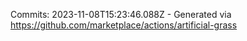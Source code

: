 Commits: 2023-11-08T15:23:46.088Z - Generated via https://github.com/marketplace/actions/artificial-grass
<br>
